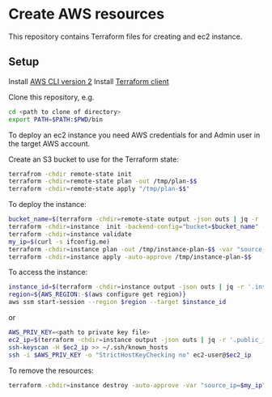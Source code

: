 # Create AWS resources

This repository contains Terraform files for creating and ec2 instance.

## Setup

Install [AWS CLI version 2](https://docs.aws.amazon.com/cli/latest/userguide/install-cliv2-mac.html)
Install [Terraform client](https://learn.hashicorp.com/tutorials/terraform/install-cli)

Clone this repository, e.g.

```bash
cd <path to clone of directory>
export PATH=$PATH:$PWD/bin
```

To deploy an ec2 instance you need AWS credentials for and Admin user in the target AWS account.

Create an S3 bucket to use for the Terraform state:

```bash
terrafrom -chdir remote-state init
terraform -chdir=remote-state plan -out /tmp/plan-$$
terraform -chdir=remote-state apply "/tmp/plan-$$"
```

To deploy the instance:

```bash
bucket_name=$(terraform -chdir=remote-state output -json outs | jq -r '.bucket_id')
terraform -chdir=instance  init -backend-config="bucket=$bucket_name" -backend-config="key=instance"
terraform -chdir=instance validate
my_ip=$(curl -s ifconfig.me)
terraform -chdir=instance plan -out /tmp/instance-plan-$$ -var "source_ip=$my_ip"
terraform -chdir=instance apply -auto-approve /tmp/instance-plan-$$
```

To access the instance:

```bash
instance_id=$(terraform -chdir=instance output -json outs | jq -r '.instance_id')
region=${AWS_REGION:-$(aws configure get region)}
aws ssm start-session --region $region --target $instance_id
```

or

```bash
AWS_PRIV_KEY=<path to private key file>
ec2_ip=$(terraform -chdir=instance output -json outs | jq -r '.public_ip')
ssh-keyscan -H $ec2_ip >> ~/.ssh/known_hosts
ssh -i $AWS_PRIV_KEY -o "StrictHostKeyChecking no" ec2-user@$ec2_ip
```

To remove the resources:

```bash
terraform -chdir=instance destroy -auto-approve -var "source_ip=$my_ip"
```
